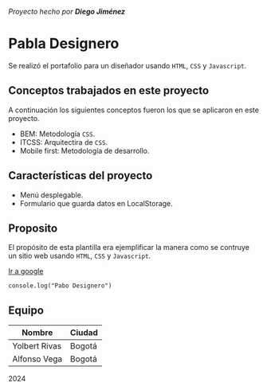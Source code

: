 *Proyecto hecho por **Diego Jiménez***

# Pabla Designero
Se realizó el portafolio para un diseñador usando `HTML`, `CSS` y `Javascript`.

## Conceptos trabajados en este proyecto
A continuación los siguientes conceptos fueron los que se aplicaron en este proyecto.

- BEM: Metodología `CSS`.
- ITCSS: Arquitectira de `CSS`.
- Mobile first: Metodología de desarrollo.

## Características del proyecto

- Menú desplegable.
- Formulario que guarda datos en LocalStorage.
  
## Proposito
El propósito de esta plantilla era ejemplificar la manera como se contruye un sitio web usando `HTML`, `CSS` y `Javascript`.

[Ir a google](https://google.com)

```
console.log("Pabo Designero")
```

## Equipo
| Nombre  | Ciudad |
| ------------- | ------------- |
| Yolbert Rivas  | Bogotá  |
| Alfonso Vega  | Bogotá  |

2024